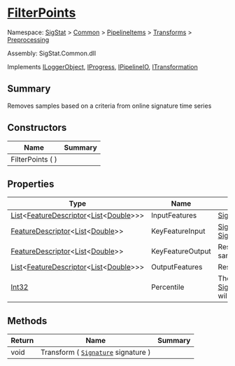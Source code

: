 # [FilterPoints](./FilterPoints.md)

Namespace: [SigStat]() > [Common](./../../../README.md) > [PipelineItems]() > [Transforms]() > [Preprocessing](./README.md)

Assembly: SigStat.Common.dll

Implements [ILoggerObject](./../../../ILoggerObject.md), [IProgress](./../../../Helpers/IProgress.md), [IPipelineIO](./../../../Pipeline/IPipelineIO.md), [ITransformation](./../../../ITransformation.md)

## Summary
Removes samples based on a criteria from online signature time series

## Constructors

| Name | Summary | 
| --- | --- | 
| FilterPoints (  ) |  | 


## Properties

| Type | Name | Summary | 
| --- | --- | --- | 
| [List](https://docs.microsoft.com/en-us/dotnet/api/System.Collections.Generic.List-1)\<[FeatureDescriptor](./../../../FeatureDescriptor-1.md)\<[List](https://docs.microsoft.com/en-us/dotnet/api/System.Collections.Generic.List-1)\<[Double](https://docs.microsoft.com/en-us/dotnet/api/System.Double)>>> | InputFeatures | [SigStat.Common.FeatureDescriptor](https://github.com/sigstat/sigstat/tree/master/docs/md/SigStat/Common/FeatureDescriptor.md) list of all features to resample | 
| [FeatureDescriptor](./../../../FeatureDescriptor-1.md)\<[List](https://docs.microsoft.com/en-us/dotnet/api/System.Collections.Generic.List-1)\<[Double](https://docs.microsoft.com/en-us/dotnet/api/System.Double)>> | KeyFeatureInput | [SigStat.Common.FeatureDescriptor](https://github.com/sigstat/sigstat/tree/master/docs/md/SigStat/Common/FeatureDescriptor.md) that controls the removal of samples (e.g. [SigStat.Common.Features.Pressure](https://github.com/sigstat/sigstat/tree/master/docs/md/SigStat/Common/FeatureDescriptor-1.md)) | 
| [FeatureDescriptor](./../../../FeatureDescriptor-1.md)\<[List](https://docs.microsoft.com/en-us/dotnet/api/System.Collections.Generic.List-1)\<[Double](https://docs.microsoft.com/en-us/dotnet/api/System.Double)>> | KeyFeatureOutput | Resampled output for [SigStat.Common.FeatureDescriptor](https://github.com/sigstat/sigstat/tree/master/docs/md/SigStat/Common/FeatureDescriptor.md) that controls the removal of samples (e.g. [SigStat.Common.Features.Pressure](https://github.com/sigstat/sigstat/tree/master/docs/md/SigStat/Common/FeatureDescriptor-1.md)) | 
| [List](https://docs.microsoft.com/en-us/dotnet/api/System.Collections.Generic.List-1)\<[FeatureDescriptor](./../../../FeatureDescriptor-1.md)\<[List](https://docs.microsoft.com/en-us/dotnet/api/System.Collections.Generic.List-1)\<[Double](https://docs.microsoft.com/en-us/dotnet/api/System.Double)>>> | OutputFeatures | Resampled output for all input features | 
| [Int32](https://docs.microsoft.com/en-us/dotnet/api/System.Int32) | Percentile | The lowes percentile of the [SigStat.Common.PipelineItems.Transforms.Preprocessing.FilterPoints.KeyFeatureInput]() will be removed during filtering | 


## Methods

| Return | Name | Summary | 
| --- | --- | --- | 
| void | Transform ( [`Signature`](./../../../Signature.md) signature ) |  | 


